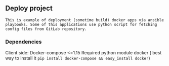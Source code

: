 ## Deploy project
```
This is example of deployment (sometime build) docker apps via ansible playbooks. Some of this applications use python script for fetching config files from GitLab repository.

```
### Dependencies

Client side:
Docker-compose <=1.15
Required python module docker ( best way to install it ```pip install docker-compose && easy_install docker```)
